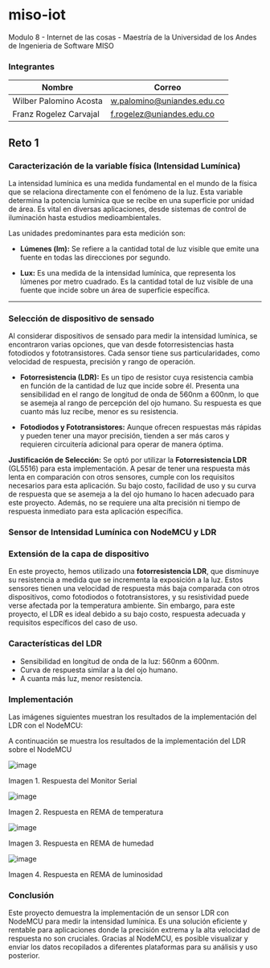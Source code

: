 # miso-iot
Modulo 8 - Internet de las cosas - Maestría de la Universidad de los Andes de Ingenieria de Software MISO

### Integrantes
| Nombre                   | Correo                                                          |
| ------------------------ | --------------------------------------------------------------- |
| Wilber Palomino Acosta   | [w.palomino@uniandes.edu.co](mailto:w.palomino@uniandes.edu.co) |
| Franz Rogelez Carvajal | [f.rogelez@uniandes.edu.co](mailto:f.rogelez@uniandes.edu.co)|

## Reto 1

### Caracterización de la variable física (Intensidad Lumínica)

La intensidad lumínica es una medida fundamental en el mundo de la física que se relaciona directamente con el fenómeno de la luz. Esta variable determina la potencia lumínica que se recibe en una superficie por unidad de área. Es vital en diversas aplicaciones, desde sistemas de control de iluminación hasta estudios medioambientales.

Las unidades predominantes para esta medición son:

- **Lúmenes (lm):** Se refiere a la cantidad total de luz visible que emite una fuente en todas las direcciones por segundo.
  
- **Lux:** Es una medida de la intensidad lumínica, que representa los lúmenes por metro cuadrado. Es la cantidad total de luz visible de una fuente que incide sobre un área de superficie específica.

---
### Selección de dispositivo de sensado

Al considerar dispositivos de sensado para medir la intensidad lumínica, se encontraron varias opciones, que van desde fotorresistencias hasta fotodiodos y fototransistores. Cada sensor tiene sus particularidades, como velocidad de respuesta, precisión y rango de operación.

- **Fotorresistencia (LDR):** Es un tipo de resistor cuya resistencia cambia en función de la cantidad de luz que incide sobre él. Presenta una sensibilidad en el rango de longitud de onda de 560nm a 600nm, lo que se asemeja al rango de percepción del ojo humano. Su respuesta es que cuanto más luz recibe, menor es su resistencia.

- **Fotodiodos y Fototransistores:** Aunque ofrecen respuestas más rápidas y pueden tener una mayor precisión, tienden a ser más caros y requieren circuitería adicional para operar de manera óptima.

**Justificación de Selección:** Se optó por utilizar la **Fotorresistencia LDR** (GL5516) para esta implementación. A pesar de tener una respuesta más lenta en comparación con otros sensores, cumple con los requisitos necesarios para esta aplicación. Su bajo costo, facilidad de uso y su curva de respuesta que se asemeja a la del ojo humano lo hacen adecuado para este proyecto. Además, no se requiere una alta precisión ni tiempo de respuesta inmediato para esta aplicación específica.

### Sensor de Intensidad Lumínica con NodeMCU y LDR

### Extensión de la capa de dispositivo

En este proyecto, hemos utilizado una **fotorresistencia LDR**, que disminuye su resistencia a medida que se incrementa la exposición a la luz. Estos sensores tienen una velocidad de respuesta más baja comparada con otros dispositivos, como fotodiodos o fototransistores, y su resistividad puede verse afectada por la temperatura ambiente. Sin embargo, para este proyecto, el LDR es ideal debido a su bajo costo, respuesta adecuada y requisitos específicos del caso de uso.

### Características del LDR
* Sensibilidad en longitud de onda de la luz: 560nm a 600nm.
* Curva de respuesta similar a la del ojo humano.
* A cuanta más luz, menor resistencia.
  
### Implementación

Las imágenes siguientes muestran los resultados de la implementación del LDR con el NodeMCU:

A continuación se muestra los resultados de la implementación del LDR sobre el NodeMCU

![image](https://github.com/FranzJr/miso-iot/assets/961269/c42e8342-454f-4c85-b2ce-56b6fe131f94)

Imagen 1. Respuesta del Monitor Serial

![image](https://github.com/FranzJr/miso-iot/assets/961269/1555bab2-9396-4d79-8ab8-764fcc64afe9)

Imagen 2. Respuesta en REMA de temperatura

![image](https://github.com/FranzJr/miso-iot/assets/961269/12febaeb-a9c2-4aaf-9c77-9b5a62d88e43)

Imagen 3. Respuesta en REMA de humedad

![image](https://github.com/FranzJr/miso-iot/assets/961269/694e2295-7255-4f12-8b85-cf518e7141ab)

Imagen 4. Respuesta en REMA de luminosidad


### Conclusión

Este proyecto demuestra la implementación de un sensor LDR con NodeMCU para medir la intensidad lumínica. Es una solución eficiente y rentable para aplicaciones donde la precisión extrema y la alta velocidad de respuesta no son cruciales. Gracias al NodeMCU, es posible visualizar y enviar los datos recopilados a diferentes plataformas para su análisis y uso posterior.
